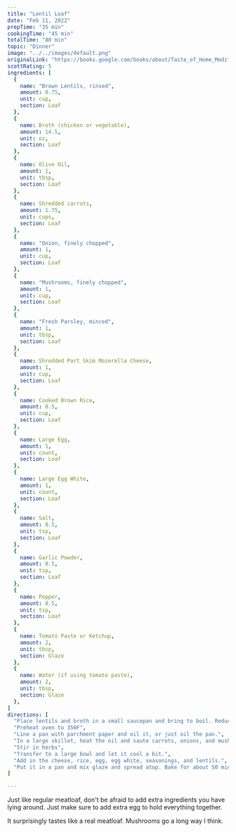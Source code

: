 ```yaml
---
title: "Lentil Loaf"
date: "Feb 11, 2022"
prepTime: "35 min" 
cookingTime: "45 min"
totalTime: "80 min"
topic: "Dinner"
image: "../../images/default.png"
originalLink: "https://books.google.com/books/about/Taste_of_Home_Mediterranean_Made_Easy.html?id=kPKfDwAAQBAJ"
scottRating: 5
ingredients: [
  {
    name: "Brown Lentils, rinsed",
    amount: 0.75,
    unit: cup,
    section: Loaf
  },
  {
    name: Broth (chicken or vegetable),
    amount: 14.5,
    unit: oz,
    section: Loaf
  },
  {
    name: Olive Oil,
    amount: 1,
    unit: tbsp,
    section: Loaf
  },
  {
    name: Shredded carrots,
    amount: 1.75,
    unit: cups,
    section: Loaf
  },
  {
    name: "Onion, finely chopped",
    amount: 1,
    unit: cup,
    section: Loaf
  },
  {
    name: "Mushrooms, finely chopped",
    amount: 1,
    unit: cup,
    section: Loaf
  },
  {
    name: "Fresh Parsley, minced",
    amount: 1,
    unit: tbsp,
    section: Loaf
  },
  {
    name: Shredded Part Skim Mozerella Cheese,
    amount: 1,
    unit: cup,
    section: Loaf
  },
  {
    name: Cooked Brown Rice,
    amount: 0.5,
    unit: cup,
    section: Loaf
  },
  {
    name: Large Egg,
    amount: 1,
    unit: count,
    section: Loaf
  },
  {
    name: Large Egg White,
    amount: 1,
    unit: count,
    section: Loaf
  },
  {
    name: Salt,
    amount: 0.5,
    unit: tsp,
    section: Loaf
  },
  {
    name: Garlic Powder,
    amount: 0.5,
    unit: tsp,
    section: Loaf
  },
  {
    name: Pepper,
    amount: 0.5,
    unit: tsp,
    section: Loaf
  },
  {
    name: Tomato Paste or Ketchup,
    amount: 2,
    unit: tbsp,
    section: Glaze
  },
  {
    name: Water (if using tomato paste),
    amount: 2,
    unit: tbsp,
    section: Glaze
  },
]
directions: [
  "Place lentils and broth in a small saucepan and bring to boil. Reduce heat and simmer until cooked (about 30 min)",
  "Preheat oven to 350F",
  "Line a pan with parchment paper and oil it, or just oil the pan.",
  "In a large skillet, heat the oil and saute carrots, onions, and mushrooms until tender. (about 10 min)",
  "Stir in herbs",
  "Transfer to a large bowl and let it cool a bit.",
  "Add in the cheese, rice, egg, egg white, seasonings, and lentils.",
  "Put it in a pan and mix glaze and spread atop. Bake for about 50 minutes or until the internal firm and internal temperature is around 170."
]

---
```


Just like regular meatloaf, don't be afraid to add extra ingredients you have lying around. Just make sure to add extra egg to hold everything together.

It surprisingly tastes like a real meatloaf. Mushrooms go a long way I think.